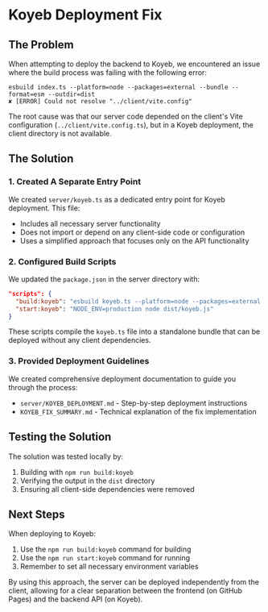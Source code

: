# Koyeb Deployment Fix

## The Problem

When attempting to deploy the backend to Koyeb, we encountered an issue where the build process was failing with the following error:

```
esbuild index.ts --platform=node --packages=external --bundle --format=esm --outdir=dist
✘ [ERROR] Could not resolve "../client/vite.config"
```

The root cause was that our server code depended on the client's Vite configuration (`../client/vite.config.ts`), but in a Koyeb deployment, the client directory is not available.

## The Solution

### 1. Created A Separate Entry Point

We created `server/koyeb.ts` as a dedicated entry point for Koyeb deployment. This file:

- Includes all necessary server functionality
- Does not import or depend on any client-side code or configuration
- Uses a simplified approach that focuses only on the API functionality

### 2. Configured Build Scripts

We updated the `package.json` in the server directory with:

```json
"scripts": {
  "build:koyeb": "esbuild koyeb.ts --platform=node --packages=external --bundle --format=esm --outdir=dist",
  "start:koyeb": "NODE_ENV=production node dist/koyeb.js"
}
```

These scripts compile the `koyeb.ts` file into a standalone bundle that can be deployed without any client dependencies.

### 3. Provided Deployment Guidelines

We created comprehensive deployment documentation to guide you through the process:
- `server/KOYEB_DEPLOYMENT.md` - Step-by-step deployment instructions
- `KOYEB_FIX_SUMMARY.md` - Technical explanation of the fix implementation

## Testing the Solution

The solution was tested locally by:
1. Building with `npm run build:koyeb`
2. Verifying the output in the `dist` directory
3. Ensuring all client-side dependencies were removed

## Next Steps

When deploying to Koyeb:
1. Use the `npm run build:koyeb` command for building
2. Use the `npm run start:koyeb` command for running
3. Remember to set all necessary environment variables

By using this approach, the server can be deployed independently from the client, allowing for a clear separation between the frontend (on GitHub Pages) and the backend API (on Koyeb).
